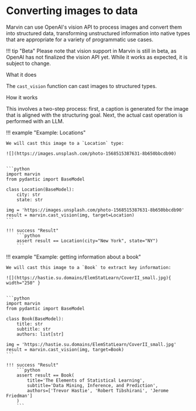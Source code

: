 # Converting images to data

Marvin can use OpenAI's vision API to process images and convert them into structured data, transforming unstructured information into native types that are appropriate for a variety of programmatic use cases.





!!! tip "Beta"
    Please note that vision support in Marvin is still in beta, as OpenAI has not finalized the vision API yet. While it works as expected, it is subject to change.

<div class="admonition abstract">
  <p class="admonition-title">What it does</p>
  <p>
    The <code>cast_vision</code> function can cast images to structured types.
  </p>
</div>


<div class="admonition info">
  <p class="admonition-title">How it works</p>
  <p>
    
  This involves a two-step process: first, a caption is generated for the image that is aligned with the structuring goal. Next, the actual cast operation is performed with an LLM.

  </p>
</div>




!!! example "Example: Locations"

    We will cast this image to a `Location` type:

    ![](https://images.unsplash.com/photo-1568515387631-8b650bbcdb90)

    
    ```python
    import marvin
    from pydantic import BaseModel

    class Location(BaseModel):
        city: str
        state: str
    
    img = 'https://images.unsplash.com/photo-1568515387631-8b650bbcdb90'
    result = marvin.cast_vision(img, target=Location)
    ```

    !!! success "Result"
        ```python
        assert result == Location(city="New York", state="NY")
        ```



!!! example "Example: getting information about a book"

    We will cast this image to a `Book` to extract key information:

    ![](https://hastie.su.domains/ElemStatLearn/CoverII_small.jpg){ width="250" }

    
    ```python
    import marvin
    from pydantic import BaseModel

    class Book(BaseModel):
        title: str
        subtitle: str
        authors: list[str]
    
    img = 'https://hastie.su.domains/ElemStatLearn/CoverII_small.jpg'
    result = marvin.cast_vision(img, target=Book)
    ```

    !!! success "Result"
        ```python
        assert result == Book(
            title='The Elements of Statistical Learning', 
            subtitle='Data Mining, Inference, and Prediction', 
            authors=['Trevor Hastie', 'Robert Tibshirani', 'Jerome Friedman']
        )
        ```    

